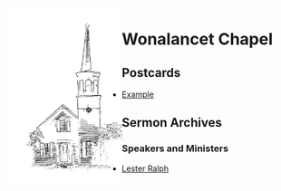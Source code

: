 <body>
<div style='float:left; width:40%'>
<img src="https://github.com/puck78/wonalancet-chapel/blob/master/images/ChapelCoverImage-icon-50percent.jpg" />
</div>
<div>     
<h1>Wonalancet Chapel</h1> 
<h2>Postcards</h2>
<ul>
 <li>
  <a href="www.example.com">Example</a>
 </li>
</ul>
 
<h2>Sermon Archives</h2>
<h3>Speakers and Ministers</h3>
<ul>
 <li>
  <a href="https://github.com/puck78/wonalancet-chapel/tree/master/sermons/Lester%20Ralph">Lester Ralph</a>
 </li>
</ul>
</div>
 
</body>







